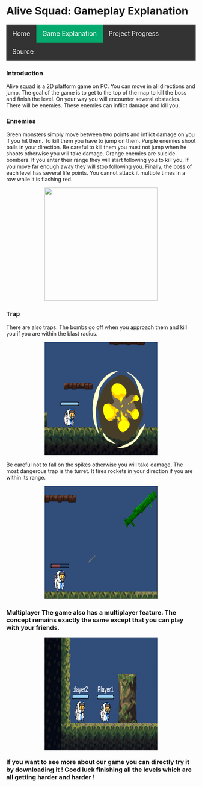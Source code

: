 <head>
    
<h1> Alive Squad: Gameplay Explanation </h1>
    
<style>
    
details summary {cursor: pointer;}
 
/* Add a black background color to the top navigation */
.topnav {
  background-color: #333;
  overflow: hidden;
}

/* Style the links inside the navigation bar */
.topnav a {
  float: left;
  color: #f2f2f2;
  text-align: center;
  padding: 14px 16px;
  text-decoration: none;
  font-size: 17px;
}

/* Change the color of links on hover */
.topnav a:hover {
  background-color: #ddd;
  color: black;
}

/* Add a color to the active/current link */
.topnav a.active {
  background-color: #04AA6D;
  color: white;
}
    
</style>
</head>

<div class="topnav">
  <a href="./index">Home</a>
  <a class="active" href="./explanation">Game Explanation</a>
  <a href="./Project_Progress">Project Progress</a>
  <a href="./source">Source</a>
</div> 

<h3> Introduction </h3>
Alive squad is a 2D platform game on PC. You can move in all directions and jump. 
The goal of the game is to get to the top of the map to kill the boss and finish the level. 
On your way you will encounter several obstacles. There will be enemies. These enemies can inflict damage and kill you. 

<h3> Ennemies </h3>
Green monsters simply move between two points and inflict damage on you if you hit them. To kill them you have to jump on them. 
Purple enemies shoot balls in your direction. Be careful to kill them you must not jump when he shoots otherwise you will take damage. 
Orange enemies are suicide bombers. If you enter their range they will start following you to kill you. If you move far enough away they will stop following you. 
Finally, the boss of each level has several life points. You cannot attack it multiple times in a row while it is flashing red. 
<p align="center">
  <img src="Images/enemmi_boss1.PNG" width="300" height="300">
</p>

<h3> Trap </h3>
There are also traps. The bombs go off when you approach them and kill you if you are within the blast radius. 
<p align="center">
  <img src="Images/piege_bomb1.PNG" width="300" height="300">
</p>
Be careful not to fall on the spikes otherwise you will take damage. 
The most dangerous trap is the turret. It fires rockets in your direction if you are within its range. 
<p align="center">
  <img src="Images/piege_turret1.PNG" width="300" height="300">
</p>

<h3> Multiplayer
The game also has a multiplayer feature. The concept remains exactly the same except that you can play with your friends. 
<p align="center">
  <img src="Images/multiplayer1.PNG" width="300" height="300">
</p>

If you want to see more about our game you can directly try it by downloading it !
Good luck finishing all the levels which are all getting harder and harder !
